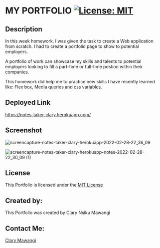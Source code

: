 # MY PORTFOLIO [![License: MIT](https://img.shields.io/badge/License-MIT-yellow.svg)](https://opensource.org/licenses/MIT)

## Description

In this week homework, I was given the task to create a Web application from scratch.
I had to create a portfolio page to show to potential employers.

A portfolio of work can showcase my skills and talents to potential employers looking to fill a part-time or full-time postion within their companies.

This homework did help me to practice new skills I have recently learned like: Flex box, Media queries and css variables.

## Deployed Link

https://notes-taker-clary.herokuapp.com/



## Screenshot

![screencapture-notes-taker-clary-herokuapp-2022-02-28-22_36_09](https://user-images.githubusercontent.com/78886789/156070053-5d3ef0cd-ab69-4140-9393-6d1550b8323d.png)


![screencapture-notes-taker-clary-herokuapp-notes-2022-02-28-22_30_09 (1)](https://user-images.githubusercontent.com/78886789/156069799-14655eae-1daa-4983-90f0-b48c49ffcf93.png)


## License

This Portfolio is licensed under the [MIT License](./LICENSE)



## Created by:

This Portfolio was created by Clary Nsiku Mawangi

## Contact Me:

[Clary Mawangi](http://github.com/Clary-Ashton)



